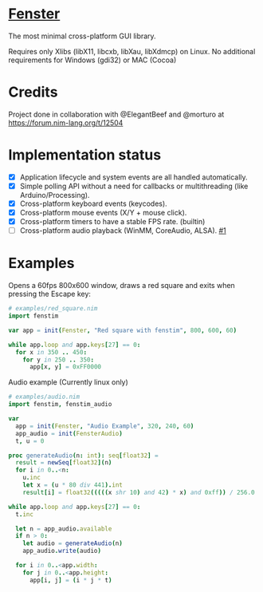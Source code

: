 # [Fenster](https://github.com/zserge/fenster)
The most minimal cross-platform GUI library.

Requires only Xlibs (libX11, libcxb, libXau, libXdmcp) on Linux. No additional requirements for Windows (gdi32) or MAC (Cocoa)

# Credits
Project done in collaboration with @ElegantBeef and @morturo at https://forum.nim-lang.org/t/12504

# Implementation status
- [x] Application lifecycle and system events are all handled automatically.
- [x] Simple polling API without a need for callbacks or multithreading (like Arduino/Processing).
- [x] Cross-platform keyboard events (keycodes).
- [x] Cross-platform mouse events (X/Y + mouse click).
- [x] Cross-platform timers to have a stable FPS rate. (builtin)
- [ ] Cross-platform audio playback (WinMM, CoreAudio, ALSA). [#1](https://github.com/CardealRusso/fenstim/issues/1)

# Examples
Opens a 60fps 800x600 window, draws a red square and exits when pressing the Escape key:

```nim
# examples/red_square.nim
import fenstim

var app = init(Fenster, "Red square with fenstim", 800, 600, 60)

while app.loop and app.keys[27] == 0:
  for x in 350 .. 450:
    for y in 250 .. 350:
      app[x, y] = 0xFF0000
```

Audio example (Currently linux only)
```nim
# examples/audio.nim
import fenstim, fenstim_audio

var 
  app = init(Fenster, "Audio Example", 320, 240, 60)
  app_audio = init(FensterAudio)
  t, u = 0

proc generateAudio(n: int): seq[float32] =
  result = newSeq[float32](n)
  for i in 0..<n:
    u.inc
    let x = (u * 80 div 441).int
    result[i] = float32(((((x shr 10) and 42) * x) and 0xff)) / 256.0

while app.loop and app.keys[27] == 0:
  t.inc

  let n = app_audio.available
  if n > 0:
    let audio = generateAudio(n)
    app_audio.write(audio)

  for i in 0..<app.width:
    for j in 0..<app.height:
      app[i, j] = (i * j * t)

```